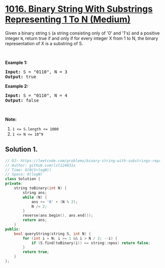 # [1016. Binary String With Substrings Representing 1 To N (Medium)](https://leetcode.com/problems/binary-string-with-substrings-representing-1-to-n/)

<p>Given a binary string <code>S</code> (a string consisting only of '0' and '1's) and a positive integer <code>N</code>, return true if and only if for every integer X from 1 to N, the binary representation of X is a substring of S.</p>

<p>&nbsp;</p>

<p><strong>Example 1:</strong></p>

<pre><strong>Input: </strong>S = <span id="example-input-1-1">"0110"</span>, N = <span id="example-input-1-2">3</span>
<strong>Output: </strong><span id="example-output-1">true</span>
</pre>

<p><strong>Example 2:</strong></p>

<pre><strong>Input: </strong>S = <span id="example-input-2-1">"0110"</span>, N = <span id="example-input-2-2">4</span>
<strong>Output: </strong><span id="example-output-2">false</span>
</pre>

<p>&nbsp;</p>

<p><strong>Note:</strong></p>

<ol>
	<li><code>1 &lt;= S.length &lt;= 1000</code></li>
	<li><code>1 &lt;= N &lt;= 10^9</code></li>
</ol>


## Solution 1.

```cpp
// OJ: https://leetcode.com/problems/binary-string-with-substrings-representing-1-to-n/
// Author: github.com/lzl124631x
// Time: O(N(S+logN))
// Space: O(logN)
class Solution {
private:
    string toBinary(int N) {
        string ans;
        while (N) {
            ans += '0' + (N % 2);
            N /= 2;
        }
        reverse(ans.begin(), ans.end());
        return ans;
    }
public:
    bool queryString(string S, int N) {
        for (int i = N; i >= 1 && i > N / 2; --i) {
            if (S.find(toBinary(i)) == string::npos) return false;
        }
        return true;
    }
};
```